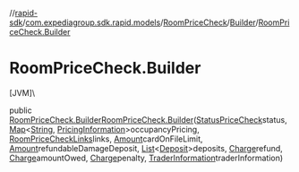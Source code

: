 //[rapid-sdk](../../../../index.md)/[com.expediagroup.sdk.rapid.models](../../index.md)/[RoomPriceCheck](../index.md)/[Builder](index.md)/[RoomPriceCheck.Builder](-room-price-check.-builder.md)

# RoomPriceCheck.Builder

[JVM]\

public [RoomPriceCheck.Builder](index.md)[RoomPriceCheck.Builder](-room-price-check.-builder.md)([StatusPriceCheck](../../-status-price-check/index.md)status, [Map](https://docs.oracle.com/javase/8/docs/api/java/util/Map.html)&lt;[String](https://docs.oracle.com/javase/8/docs/api/java/lang/String.html), [PricingInformation](../../-pricing-information/index.md)&gt;occupancyPricing, [RoomPriceCheckLinks](../../-room-price-check-links/index.md)links, [Amount](../../-amount/index.md)cardOnFileLimit, [Amount](../../-amount/index.md)refundableDamageDeposit, [List](https://docs.oracle.com/javase/8/docs/api/java/util/List.html)&lt;[Deposit](../../-deposit/index.md)&gt;deposits, [Charge](../../-charge/index.md)refund, [Charge](../../-charge/index.md)amountOwed, [Charge](../../-charge/index.md)penalty, [TraderInformation](../../-trader-information/index.md)traderInformation)
